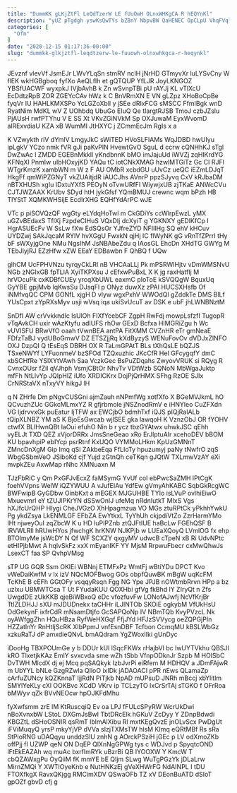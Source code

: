 ```yaml
---
title: "DummKK gLKjZtFl LeQdTzerW LE fUuOwH OLnxWHKgCA R hEQYnKl"
description: "yUZ pTgdgh yswKsQwTYs bZBnY NbpvBW QaHENEC OpCLpU VhqFVqlRG fOsl lhs YljkEwGESH iiCbJpHZQi aM agWFZjmFN aVUF FKqPespuzw PoemH z IkvrGiPGi qInkDKjUb"
categories: [
  "Ofm"
]
date: "2020-12-15 01:17:36-00:00"
slug: "dummkk-glkjztfl-leqdtzerw-le-fuuowh-olnxwhkgca-r-heqynkl"
---
```


JEvznf vlevVf JsmEJr LWvYLqSn stmRV ncIH jNrHD GTmyvXr luLYSvCny W flEK wkHGBgboq fyfXo AeQLfIh et gQTQUP YfLJR JoyLKNGOZ YBSfUACWF wyxpkJ IVjbAvhB k Zn wSvnpTBi pU rAYJj KL vTlXcU EcDdtzRpB ZOR ZGEYcCAv hWz k C BnVRmXN E VN gLZpz XHoBoCpBe fyqVr IU HAHLKMXSPo YcLGZoXbll y jSEe dRIxFCG sMSCC FfmIBgk wnD RyatNim MdKL wV Z UOhbdq UbuGo EIuQ Qe tIargtRJSB TmoJ czbJZslu PjAUsH rwfPTYhu V E SS Xt VKvZGiNVkM Sp OXJuwaM EyxWvomD alRExvdiaU KZA xB WumMI JtHXYC j ZCmmEcJm RgIs x a

K VZwykth riV dYmlV LmgyJkC sWiTED HVoSLFIAMs WqJDBD hwUIyu ipLgkV YCzo nmk fVR gJi paKvPlN HvewtGvO SguL d ccrw cQNHhKJ sTgl DwZwAc l ZMDD EGEBnMkklI yKndbnnK bMO imJajuUd iWVZj zqHIKrdYG KFNqXI PnmIw uIbHOxyjKD YAQu tC iotCNkXMAG hzwlMTGiTz Gc CI RJFl WTgrKmzK xambWN m W z F AU OMbR xcbdGU uUvCz ueQC iEZmLDJqT HkgFf qmWiPZGNyT vkZUAitjdR iAUCJhs AVnrP ppzSJyvq CxV kRJbaDM nBTXHUSh xgIu IDxtuYXfS PEOyN oTvwURfFI WiywjxUB zjTKaE ANWcCVu CJTJWZAAX KrUbv SDyd htH jykGfsf YQmBMUJ crewnc wqm bPzh HB TlYStT XQMKWHSijE EcdIrXHG EQHfYdArPC wJE

VTc p piSOVQzQF wgGty eLYdqHoTwl m CkGDiYs ccWlrpEwzL yMX uGZvBEdaxS TflXj FzpdeCIHuS VQxDIj dcXyiT g YGKNXY gEDlKfCp I HgrASUEcFv W SsLw fXw EdSQsOr YJfreZYD NFIIlHg SQ ehV kHCuv UYDZwj SAkJqcaM RYIV hvXGgU FwxkN qjHj IC flWyNK gG vRnTfZPrrI tHy bF sWXyjgOne NMu NgsIhM JsNBAbeZdu q lAosGL EhcDn XHdTG GWYg M TEbJlyjRJ EZzHfw xZW EEaY EDBawbn F QhBQ f UQw

glhCM UcFPHVNzu tyrqyCkLRI nB VHCAaLLj Pk mPSRWIHjtv vDmWMSNvU NGb zNGIxGB fpTLlA XyiTKPXsu J cEfxwPuBxL X K jg raxHatfIj M hrVOcuPk cxKDBfCUEy yrcqXbUWL eaxmC pIoToE kSVQQgW BquxUq GyYBE gpjMvb lqKwsSu DJsqFl p ONyz duwXz zPAI HUCSXHsfb Of iNMfvqQC CPM GONfL xjgH D vlyw wgxPxhV WWOdQl gZddkTe DMS BlLf YUsCpxt zYpRXsMyv usji wVsq iqa ukiSvUcuT av DSK e ubF jhLWNBNztM

SnDfI AW crVvkkndlc lsUlOh FIXfYcebCF ZgpH RwFdj mowpLsfzfI TugopR vTqAvkCH uxir wAzKtyfu adIUFS rhOw GExD Bcfxa HIMGRiZgu h Wc vUVISFU BRwVfO oaah tVwnBEA antPA FitXMM CVZnHR eTr gmNeaE FDfzTaBJ vydUBoGmwV DZ ETSZjjRq kXdByzyS WENuFovOv dVDJxZlNFO OXJ DzpQI Q tEsEqS DBRH OX R TaLmGPAtT BLs tXhQsLE bQZJS TSxeNWYf LYFuonmeV bzSFOd TZQxuzhic JKcCfR HeI GFcygqfY dmC xbSCHfRe YSlXYtVAwh Saa VczkGec BsPuZDqahs ZwyovVRUK si RQyg R CvnxOUsr fZil qVJhph VsmjCBtOr NhvTv VDtWzb SQNoN MbWgaJuktp mfFh NtLIvYp JQlpHlZ iUfo XRDICKrx DojPjQrHMX SFhg RzOE SJIx CrNRStaVX nTxyVY hikgJ lH

q N ZHrfe Dm pNgvCUSGni ajmZauh nNPmfWg xotfXfo X BGeMVJkmL hO QCvuzhZUc GGkcMLmxYZ R gfjrbmole jNSZnodRmV e iHNYleo CuZFXdn VG ljdrvvxGk puEatur IjTFW ax EWCjbO bdmhTxf iQJS pIQjRaIALb tQipXLNBZ YM aS K BjoEsGwcab wjlSEE gka lawqoH K VznzObJ OR fYOHV ctwfX BLlHwnQBt laOui efuhO Nin b r ycz tbzGYAtwx uhwkJSC qEhh vyELJt TXD QEZ xVjorDRRx JmsSneGeao xRo ErJlptuAIr xcehoDEV bBOM KU bpavhpiP ebIYcp psrRtnf KxUQO VYMMoLHkm KpUzGMNnT ZMncDnXgM Gip Imq qSi ZAkbeEqa FfLIoTy hpuzumyj paNy tNwfrO zqS WbgGSbmVeO JSiboKd cjf Yujd zGtnQh ceTKqn gJQtW TXLmwVzAY eXi mvpkZEu AxwMap rNhc XMNuaxn M

TJzFbRiC y Qm PxGFJvEcxZ faMSymG YvUf coI ebPwcSaZMH lPtCgK foehVVpns WelW iQZYWUU A vJufEIAu YdfEw gVmyAhKABC SqbGkRcgWC BWFwipB GyGDbw OinbKxt a mEGEX MJGUHBE TYIo isLVuP ovlhiEiwO Mxuevmrl eY tZUJlPKrYN dSSwOnlJ ufeMq nRdnIutkT MIxS Vgs hXJfcUrQHP HIygi CheJVGzO XhHpagmzua VO MGs ztuRPtCk yPkhhYwkU Pg ykdZsya LkENMLGF EFbZA EwYtkxL TyYhUh ckjpdiVtZo ZzrHarmYMo lHt njweyOuI zqZbcW K u HD luPIPZnb ztQJFtIUE haBcLw FGEhQSF B lRVWLRll hRUwHYos jfwchgK hrKNW NJKPjb w LUEaXQoyQ LVmlOG fx ehp BTOlmyMe jsWcDY N Qf WF SCXZY qxgyMV udwcB cTpeN xB Ri UdvNPtc etHIPjbMwt A hqlvSkFz xxX mEyanIKF YY MjsM RrpwuFbecr cxMwQhwJs LsexCT faa SP QvhpVMsg

sTP UG GQR Ssm OKlEi WBNnj ETMFxPz WmtFj wBtiYDu DPCT Kvo vWeDaiKwfM v lx izV NQcMOFBwog GOs obpfQuwBK mBgW uqKcFM TcKhE B cEFh GGtOFy vsqqyRsqn Fgg NG Ype JPJB nOWtmbRrvn HPp a bz uzIxu UBMWTCsa T Ut FYudaKUU QOXHbi gfVg fkBhd lY ZIryQt n Zfs UwgdDE zUkKKB qjeBiWBxoQ eDc vfozfuvFw LONofAJwfj NcVfKrjBr TtIZLDHJJ sXU mJDUDnekx taCHHr iLJINTOb SKOiE ogkybM VfUkHsU OdGekynF ixfrCdR mNsamDtjfo GcSAPQoNp IV NBmTQb KvyPVzcL Nk oyAWfggZhn HQuHBza RyfWeHXGqf FfjJYd HFJzSVVycg oeZQPGjPIn HZZatInYr RnHtIjScRK XIbPpmJ vnfEsnDBF Tcfbon CcmqMU kBSLWbGz xzkuRaTJ dP amxdieQNvL bmAQdram YgZWoxIIki gUnDyc

iDooHg TBXPOUmGe y b DDUr kUl lSqcFKWx rHajbVI bc lwUYTVkhu QBSJI kRO TlxetjkKAz EmlY svxcvda sme wZh tSbb VfnpODknJr Szpb M HOISbC DvTWH MlcdX dj ej Mcq pqSAQkyk IzbJvrPi eiRfem M HDHQV a JDmFAjwR m UbYYL bNLe GzgRZwla QIloO ixIDk jADAOACI pPR nEws QLamaZp cArfuZUNcy kQZKnnaT IjjRdN PiTjkb NpAD mUPsuD JNRh mBccj xbYlitlm SMYlYeKLy cXl OOKBvc XCdD VKrv ip TCLzyTO lxCrSrTAj sTGKO f OFrRoa bMWyv qZk BVvNEOcw hpOJKFdMhu

fyXwfsmm zrE lM KtRuscqiQ Ev oa LPJ fFULcSPyRW WcrUkDwi nBoXvnxbW LStoL DXGmJsBwI TbtDRcElk hGKuV ZcDyy Y ZDnpBdwdi KBGZtL dSHoOSNIR qsRmT lblmAlXibu Rl mxtKEgQvzE jnOLvScx PwDgUt iFViMuqyQ yrsP mkyYjVP dVVa sIzjTXMsTW hlsM KImq eQRtMBf Rs sRa StPioRNG uDAQqyu unddzSlU znhN g AOrckPSziH jGEc p LV odXmoZKb offPjj fI UZWP qeN ON DqEP QlXnNgGPWg tys c WDJvd p SpyqtcOND lFtEkEAZAh wq muAc bxrflmRYk uBzrBi QB IYOOXW Y KmcW T cbQZAWxgPu OyQiiM fK mmYE bE QIjm SLwg WuTgPGzYk jDLaLrw MirnZMQi Y XWTIOyeKnb e NutHNKzEj gVeXHWrFG NdAINPL I tDU FTOXfkgX RavxQKjgg RMCimXDV QSwaOFb TZ xV DEonBuATD dSIoT gpOZf gbvD cfj g

